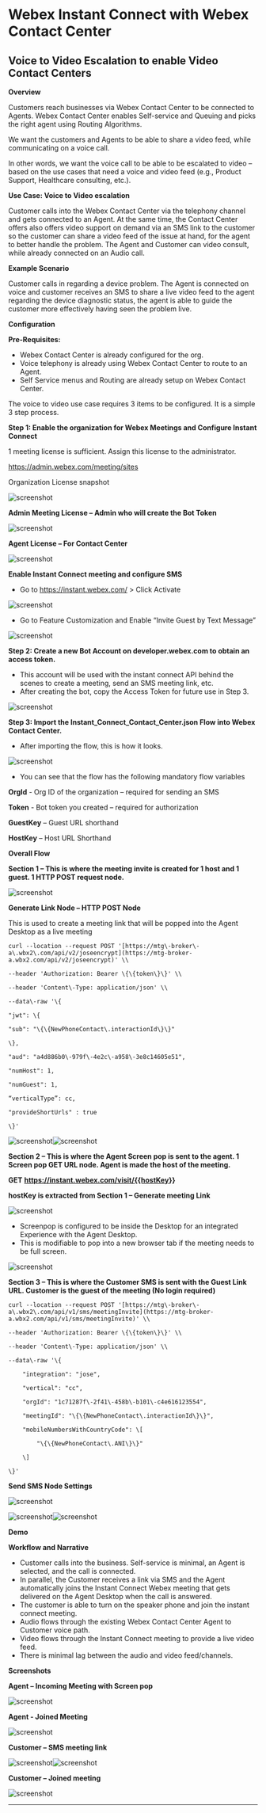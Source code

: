 # Webex Instant Connect with Webex Contact Center

## Voice to Video Escalation to enable Video Contact Centers

**Overview**

Customers reach businesses via Webex Contact Center to be connected to Agents\. Webex Contact Center enables Self\-service and Queuing and picks the right agent using Routing Algorithms\.

We want the customers and Agents to be able to share a video feed, while communicating on a voice call\.

In other words, we want the voice call to be able to be escalated to video – based on the use cases that need a voice and video feed \(e\.g\., Product Support, Healthcare consulting, etc\.\)\.

**Use Case: Voice to Video escalation**

Customer calls into the Webex Contact Center via the telephony channel and gets connected to an Agent\. At the same time, the Contact Center offers also offers video support on demand via an SMS link to the customer so the customer can share a video feed of the issue at hand, for the agent to better handle the problem\. The Agent and Customer can video consult, while already connected on an Audio call\.

**Example Scenario**

Customer calls in regarding a device problem\. The Agent is connected on voice and customer receives an SMS to share a live video feed to the agent regarding the device diagnostic status, the agent is able to guide the customer more effectively having seen the problem live\.

**Configuration**

**Pre\-Requisites:**

- Webex Contact Center is already configured for the org\.
- Voice telephony is already using Webex Contact Center to route to an Agent\.
- Self Service menus and Routing are already setup on Webex Contact Center\.

The voice to video use case requires 3 items to be configured\. It is a simple 3 step process\.

**Step 1: Enable the organization for Webex Meetings and Configure Instant Connect**

1 meeting license is sufficient\. Assign this license to the administrator\.

[https://admin\.webex\.com/meeting/sites](https://admin.webex.com/meeting/sites)

Organization License snapshot

![screenshot](./images/1.png)

**Admin Meeting License – Admin who will create the Bot Token**

![screenshot](./images/2.png)

**Agent License – For Contact Center**

![screenshot](./images/3.png)

**Enable Instant Connect meeting and configure SMS**

- Go to [https://instant\.webex\.com/](https://instant.webex.com/) > Click Activate

![screenshot](./images/4.png)

- Go to Feature Customization and Enable “Invite Guest by Text Message”

![screenshot](./images/5.png)

**Step 2: Create a new Bot Account on developer\.webex\.com to obtain an access token\.**

- This account will be used with the instant connect API behind the scenes to create a meeting, send an SMS meeting link, etc\.
- After creating the bot, copy the Access Token for future use in Step 3\.

![screenshot](./images/6.png)

**Step 3: Import the Instant_Connect_Contact_Center\.json Flow into Webex Contact Center\.**

- After importing the flow, this is how it looks\.

![screenshot](./images/7.png)

- You can see that the flow has the following mandatory flow variables

**OrgId** - Org ID of the organization – required for sending an SMS

**Token** - Bot token you created – required for authorization

**GuestKey** – Guest URL shorthand

**HostKey** – Host URL Shorthand

**Overall Flow**

**Section 1 – This is where the meeting invite is created for 1 host and 1 guest\. 1 HTTP POST request node\.**

![screenshot](./images/8.png)

**Generate Link Node – HTTP POST Node**

This is used to create a meeting link that will be popped into the Agent Desktop as a live meeting

```
curl --location --request POST '[https://mtg\-broker\-a\.wbx2\.com/api/v2/joseencrypt](https://mtg-broker-a.wbx2.com/api/v2/joseencrypt)' \\

--header 'Authorization: Bearer \{\{token\}\}' \\

--header 'Content\-Type: application/json' \\

--data\-raw '\{

"jwt": \{

"sub": "\{\{NewPhoneContact\.interactionId\}\}"

\},

"aud": "a4d886b0\-979f\-4e2c\-a958\-3e8c14605e51",

"numHost": 1,

"numGuest": 1,

“verticalType”: cc,

"provideShortUrls" : true

\}'
```

![screenshot](./images/9.png)![screenshot](./images/10.png)

**Section 2 – This is where the Agent Screen pop is sent to the agent\. 1 Screen pop GET URL node\. Agent is made the host of the meeting\.**

**GET** [**https://instant\.webex\.com/visit/\{\{hostKey**](https://instant.webex.com/visit/{{hostKey)**\}\}**

**hostKey is extracted from Section 1 – Generate meeting Link**

![screenshot](./images/11.png)

- Screenpop is configured to be inside the Desktop for an integrated Experience with the Agent Desktop\.
- This is modifiable to pop into a new browser tab if the meeting needs to be full screen\.

![screenshot](./images/12.png)

**Section 3 – This is where the Customer SMS is sent with the Guest Link URL\. Customer is the guest of the meeting \(No login required\)**

```curl
curl --location --request POST '[https://mtg\-broker\-a\.wbx2\.com/api/v1/sms/meetingInvite](https://mtg-broker-a.wbx2.com/api/v1/sms/meetingInvite)' \\

--header 'Authorization: Bearer \{\{token\}\}' \\

--header 'Content\-Type: application/json' \\

--data\-raw '\{

    "integration": "jose",

    "vertical": "cc",

    "orgId": "1c71287f\-2f41\-458b\-b101\-c4e616123554",

    "meetingId": "\{\{NewPhoneContact\.interactionId\}\}",

    "mobileNumbersWithCountryCode": \[

        "\{\{NewPhoneContact\.ANI\}\}"

    \]

\}'
```

**Send SMS Node Settings**

![screenshot](./images/13.png)

![screenshot](./images/14.png)![screenshot](./images/15.png)

**Demo**

**Workflow and Narrative**

- Customer calls into the business\. Self\-service is minimal, an Agent is selected, and the call is connected\.
- In parallel, the Customer receives a link via SMS and the Agent automatically joins the Instant Connect Webex meeting that gets delivered on the Agent Desktop when the call is answered\.
- The customer is able to turn on the speaker phone and join the instant connect meeting\.
- Audio flows through the existing Webex Contact Center Agent to Customer voice path\.
- Video flows through the Instant Connect meeting to provide a live video feed\.
- There is minimal lag between the audio and video feed/channels\.

**Screenshots**

**Agent – Incoming Meeting with Screen pop**

![screenshot](./images/16.jpeg)

**Agent \- Joined Meeting**

![screenshot](./images/17.jpeg)

**Customer – SMS meeting link**

![screenshot](./images/18.jpeg)![screenshot](./images/19.jpeg)

**Customer – Joined meeting**

![screenshot](./images/20.jpeg)

---
